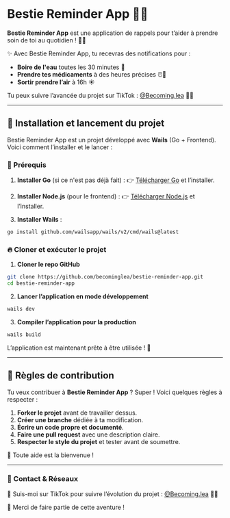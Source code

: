 # Bestie Reminder App 🚀💖

**Bestie Reminder App** est une application de rappels pour t’aider à prendre soin de toi au quotidien ! 💊🌿

✨ Avec Bestie Reminder App, tu recevras des notifications pour :  
- **Boire de l'eau** toutes les 30 minutes 🥛
- **Prendre tes médicaments** à des heures précises ⏰💊
- **Sortir prendre l’air** à 16h ☀️

Tu peux suivre l’avancée du projet sur TikTok : [@Becoming.lea](https://www.tiktok.com/@Becoming.lea) 🎥💡

---

## 🚀 Installation et lancement du projet

Bestie Reminder App est un projet développé avec **Wails** (Go + Frontend). Voici comment l’installer et le lancer :

### 📌 Prérequis
1. **Installer Go** (si ce n'est pas déjà fait) :
   👉 [Télécharger Go](https://go.dev/dl/) et l’installer.

2. **Installer Node.js** (pour le frontend) :
   👉 [Télécharger Node.js](https://nodejs.org/) et l’installer.

3. **Installer Wails** :
```sh
go install github.com/wailsapp/wails/v2/cmd/wails@latest
```

### 🔥 Cloner et exécuter le projet

1. **Cloner le repo GitHub**
```sh
git clone https://github.com/becominglea/bestie-reminder-app.git
cd bestie-reminder-app
```

2. **Lancer l’application en mode développement**
```sh
wails dev
```

3. **Compiler l’application pour la production**
```sh
wails build
```

L’application est maintenant prête à être utilisée ! 🎉

---

## 📜 Règles de contribution
Tu veux contribuer à **Bestie Reminder App** ? Super ! Voici quelques règles à respecter :

1. **Forker le projet** avant de travailler dessus.
2. **Créer une branche** dédiée à ta modification.
3. **Écrire un code propre et documenté**.
4. **Faire une pull request** avec une description claire.
5. **Respecter le style du projet** et tester avant de soumettre.

🚀 Toute aide est la bienvenue !

---

### 📢 Contact & Réseaux
📌 Suis-moi sur TikTok pour suivre l’évolution du projet : [@Becoming.lea](https://www.tiktok.com/@Becoming.lea) 🎥💡

💖 Merci de faire partie de cette aventure !

